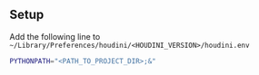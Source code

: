 ## Setup

Add the following line to `~/Library/Preferences/houdini/<HOUDINI_VERSION>/houdini.env`

```sh
PYTHONPATH="<PATH_TO_PROJECT_DIR>;&"
```

